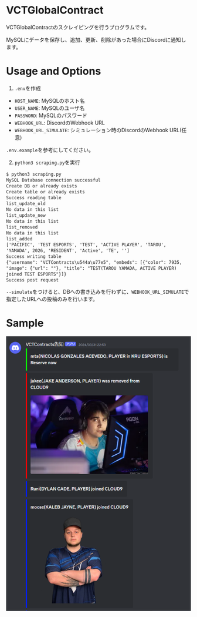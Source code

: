# VCTGlobalContract
VCTGlobalContractのスクレイピングを行うプログラムです。

MySQLにデータを保存し、追加、更新、削除があった場合にDiscordに通知します。

# Usage and Options
1. `.env`を作成
- `HOST_NAME`: MySQLのホスト名
- `USER_NAME`: MySQLのユーザ名
- `PASSWORD`: MySQLのパスワード
- `WEBHOOK_URL`: DiscordのWebhook URL
- `WEBHOOK_URL_SIMULATE`: シミュレーション時のDiscordのWebhook URL(任意)

`.env.example`を参考にしてください。

2. `python3 scraping.py`を実行
```
$ python3 scraping.py
MySQL Database connection successful
Create DB or already exists
Create table or already exists
Success reading table
list_update_old
No data in this list
list_update_new
No data in this list
list_removed
No data in this list
list_added
['PACIFIC', 'TEST ESPORTS', 'TEST', 'ACTIVE PLAYER', 'TAROU', 'YAMADA', 2026, 'RESIDENT', 'Active', 'TE', '']
Success writing table
{"username": "VCTContracts\u544a\u77e5", "embeds": [{"color": 7935, "image": {"url": ""}, "title": "TEST(TAROU YAMADA, ACTIVE PLAYER) joined TEST ESPORTS"}]}
Success post request
```

`--simulate`をつけると、DBへの書き込みを行わずに、`WEBHOOK_URL_SIMULATE`で指定したURLへの投稿のみを行います。

# Sample
![alt text](misc/image.png)